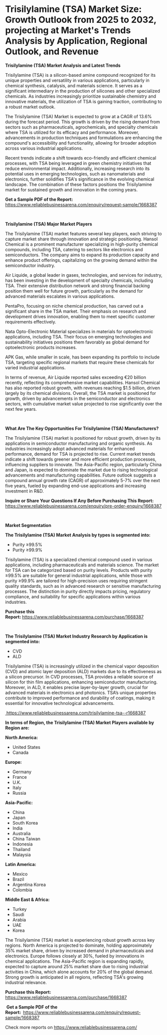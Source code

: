 <p><h1>Trisilylamine (TSA) Market Size: Growth Outlook from 2025 to 2032, projecting at Market's Trends Analysis by Application, Regional Outlook, and Revenue</h1></p><p><strong>Trisilylamine (TSA) Market Analysis and Latest Trends</strong></p>
<p><p>Trisilylamine (TSA) is a silicon-based amine compound recognized for its unique properties and versatility in various applications, particularly in chemical synthesis, catalysis, and materials science. It serves as a significant intermediary in the production of silicones and other specialized chemicals. As industries increasingly prioritize sustainable chemistry and innovative materials, the utilization of TSA is gaining traction, contributing to a robust market outlook.</p><p>The Trisilylamine (TSA) Market is expected to grow at a CAGR of 13.6% during the forecast period. This growth is driven by the rising demand from sectors such as pharmaceuticals, agrochemicals, and specialty chemicals where TSA is utilized for its efficacy and performance. Moreover, advancements in production techniques and formulations are enhancing the compound's accessibility and functionality, allowing for broader adoption across various industrial applications.</p><p>Recent trends indicate a shift towards eco-friendly and efficient chemical processes, with TSA being leveraged in green chemistry initiatives that reduce environmental impact. Additionally, increasing research into its potential uses in emerging technologies, such as nanomaterials and electronics, further solidifies TSA's significance in the evolving chemical landscape. The combination of these factors positions the Trisilylamine market for sustained growth and innovation in the coming years.</p></p>
<p><strong>Get a Sample PDF of the Report:&nbsp;</strong> <a href="https://www.reliablebusinessarena.com/enquiry/request-sample/1668387?utm_campaign=2258&utm_medium=2&utm_source=Github&utm_content=ia&utm_term=05022025&utm_id=trisilylamine-tsa">https://www.reliablebusinessarena.com/enquiry/request-sample/1668387</a></p>
<p>&nbsp;</p>
<p><strong>Trisilylamine (TSA) Major Market Players</strong></p>
<p><p>The Trisilylamine (TSA) market features several key players, each striving to capture market share through innovation and strategic positioning. Hansol Chemical is a prominent manufacturer specializing in high-purity chemical compounds, including TSA, catering to sectors like electronics and semiconductors. The company aims to expand its production capacity and enhance product offerings, capitalizing on the growing demand within the semiconductor industry.</p><p>Air Liquide, a global leader in gases, technologies, and services for industry, has been investing in the development of specialty chemicals, including TSA. Their extensive distribution network and strong financial backing position them well for future growth, particularly as the demand for advanced materials escalates in various applications.</p><p>PentaPro, focusing on niche chemical production, has carved out a significant share in the TSA market. Their emphasis on research and development drives innovation, enabling them to meet specific customer requirements effectively.</p><p>Nata Opto-Electronic Material specializes in materials for optoelectronic applications, including TSA. Their focus on emerging technologies and sustainability initiatives positions them favorably as global demand for optoelectronic products increases. </p><p>APK Gas, while smaller in scale, has been expanding its portfolio to include TSA, targeting specific regional markets that require these chemicals for varied industrial applications.</p><p>In terms of revenue, Air Liquide reported sales exceeding €20 billion recently, reflecting its comprehensive market capabilities. Hansol Chemical has also reported robust growth, with revenues reaching $1.5 billion, driven largely by its chemical divisions. Overall, the TSA market is positioned for growth, driven by advancements in the semiconductor and electronics sectors, with cumulative market value projected to rise significantly over the next few years.</p></p>
<p>&nbsp;</p>
<p><strong>What Are The Key Opportunities For Trisilylamine (TSA) Manufacturers?</strong></p>
<p><p>The Trisilylamine (TSA) market is positioned for robust growth, driven by its applications in semiconductor manufacturing and organic synthesis. As industries increasingly adopt advanced materials for enhanced performance, demand for TSA is projected to rise. Current market trends indicate a shift towards greener and more efficient production processes, influencing suppliers to innovate. The Asia-Pacific region, particularly China and Japan, is expected to dominate the market due to rising technological advancements and manufacturing capabilities. Future outlook suggests a compound annual growth rate (CAGR) of approximately 5-7% over the next five years, fueled by expanding end-use applications and increasing investment in R&D.</p></p>
<p><strong>Inquire or Share Your Questions If Any Before Purchasing This Report:</strong> <a href="https://www.reliablebusinessarena.com/enquiry/pre-order-enquiry/1668387?utm_campaign=2258&utm_medium=2&utm_source=Github&utm_content=ia&utm_term=05022025&utm_id=trisilylamine-tsa">https://www.reliablebusinessarena.com/enquiry/pre-order-enquiry/1668387</a></p>
<p>&nbsp;</p>
<p><strong>Market Segmentation</strong></p>
<p><strong>The Trisilylamine (TSA) Market Analysis by types is segmented into:</strong></p>
<p><ul><li>Purity ≥99.5%</li><li>Purity ≥99.9%</li></ul></p>
<p><p>Trisilylamine (TSA) is a specialized chemical compound used in various applications, including pharmaceuticals and materials science. The market for TSA can be categorized based on purity levels. Products with purity ≥99.5% are suitable for general industrial applications, while those with purity ≥99.9% are tailored for high-precision uses requiring stringent quality standards, such as in advanced research or sensitive manufacturing processes. The distinction in purity directly impacts pricing, regulatory compliance, and suitability for specific applications within various industries.</p></p>
<p><strong>Purchase this Report:&nbsp;</strong><a href="https://www.reliablebusinessarena.com/purchase/1668387?utm_campaign=2258&utm_medium=2&utm_source=Github&utm_content=ia&utm_term=05022025&utm_id=trisilylamine-tsa">https://www.reliablebusinessarena.com/purchase/1668387</a></p>
<p>&nbsp;</p>
<p><strong>The Trisilylamine (TSA) Market Industry Research by Application is segmented into:</strong></p>
<p><ul><li>CVD</li><li>ALD</li></ul></p>
<p><p>Trisilylamine (TSA) is increasingly utilized in the chemical vapor deposition (CVD) and atomic layer deposition (ALD) markets due to its effectiveness as a silicon precursor. In CVD processes, TSA provides a reliable source of silicon for thin film applications, enhancing semiconductor manufacturing. Moreover, in ALD, it enables precise layer-by-layer growth, crucial for advanced materials in electronics and photonics. TSA’s unique properties contribute to improved performance and durability of coatings, making it essential for innovative technological advancements.</p></p>
<p><a href="https://www.reliablebusinessarena.com/trisilylamine-tsa--r1668387?utm_campaign=2258&utm_medium=2&utm_source=Github&utm_content=ia&utm_term=05022025&utm_id=trisilylamine-tsa">&nbsp;https://www.reliablebusinessarena.com/trisilylamine-tsa--r1668387</a></p>
<p><strong>In terms of Region, the Trisilylamine (TSA) Market Players available by Region are:</strong></p>
<p>
    <p> <strong> North America: </strong>
        <ul>
            <li>United States</li>
            <li>Canada</li>
        </ul>
        </p> 
    <p> <strong> Europe: </strong>
        <ul>
            <li>Germany</li>
            <li>France</li>
            <li>U.K.</li>
            <li>Italy</li>
            <li>Russia</li>
        </ul>
        </p> 
    <p> <strong> Asia-Pacific: </strong>
        <ul>
            <li>China</li>
            <li>Japan</li>
            <li>South Korea</li>
            <li>India</li>
            <li>Australia</li>
            <li>China Taiwan</li>
            <li>Indonesia</li>
            <li>Thailand</li>
            <li>Malaysia</li>
        </ul>
        </p> 
    <p> <strong> Latin America: </strong>
        <ul>
            <li>Mexico</li>
            <li>Brazil</li>
            <li>Argentina Korea</li>
            <li>Colombia</li>
        </ul>
        </p> 
    <p> <strong> Middle East & Africa: </strong>
        <ul>
            <li>Turkey</li>
            <li>Saudi</li>
            <li>Arabia</li>
            <li>UAE</li>
            <li>Korea</li>
        </ul>
    </p>
    </p>
<p><p>The Trisilylamine (TSA) market is experiencing robust growth across key regions. North America is projected to dominate, holding approximately 35% market share, driven by increased demand in pharmaceuticals and electronics. Europe follows closely at 30%, fueled by innovations in chemical applications. The Asia-Pacific region is expanding rapidly, expected to capture around 25% market share due to rising industrial activities in China, which alone accounts for 20% of the global demand. Strong growth is anticipated in all regions, reflecting TSA's growing industrial relevance.</p></p>
<p><strong>Purchase this Report: </strong><a href="https://www.reliablebusinessarena.com/purchase/1668387?utm_campaign=2258&utm_medium=2&utm_source=Github&utm_content=ia&utm_term=05022025&utm_id=trisilylamine-tsa">https://www.reliablebusinessarena.com/purchase/1668387</a></p>
<p>&nbsp;<strong>Get a Sample PDF of the Report:&nbsp;&nbsp;</strong><a href="https://www.reliablebusinessarena.com/enquiry/request-sample/1668387?utm_campaign=2258&utm_medium=2&utm_source=Github&utm_content=ia&utm_term=05022025&utm_id=trisilylamine-tsa">https://www.reliablebusinessarena.com/enquiry/request-sample/1668387</a></p>
<p><strong></strong></p>
<p>Check more reports on <a href="https://www.reliablebusinessarena.com/?utm_campaign=2258&utm_medium=2&utm_source=Github&utm_content=ia&utm_term=05022025&utm_id=trisilylamine-tsa">https://www.reliablebusinessarena.com/</a></p>